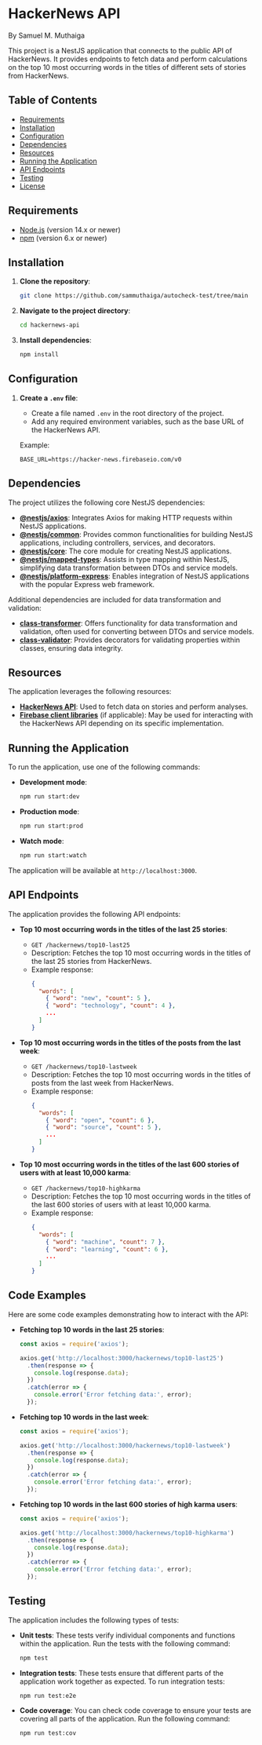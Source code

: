 # HackerNews API

By Samuel M. Muthaiga

This project is a NestJS application that connects to the public API of HackerNews. It provides endpoints to fetch data and perform calculations on the top 10 most occurring words in the titles of different sets of stories from HackerNews.

## Table of Contents

- [Requirements](#requirements)
- [Installation](#installation)
- [Configuration](#configuration)
- [Dependencies](#dependencies)
- [Resources](#resources)
- [Running the Application](#running-the-application)
- [API Endpoints](#api-endpoints)
- [Testing](#testing)
- [License](#license)

## Requirements

- [Node.js](https://nodejs.org/) (version 14.x or newer)
- [npm](https://www.npmjs.com/) (version 6.x or newer)

## Installation

1. **Clone the repository**:

    ```bash
    git clone https://github.com/sammuthaiga/autocheck-test/tree/main
    ```

2. **Navigate to the project directory**:

    ```bash
    cd hackernews-api
    ```

3. **Install dependencies**:

    ```bash
    npm install
    ```

## Configuration

1. **Create a `.env` file**:

    - Create a file named `.env` in the root directory of the project.
    - Add any required environment variables, such as the base URL of the HackerNews API.

    Example:

    ```plaintext
    BASE_URL=https://hacker-news.firebaseio.com/v0
    ```

## Dependencies

The project utilizes the following core NestJS dependencies:

- **[@nestjs/axios](https://www.npmjs.com/package/@nestjs/axios)**: Integrates Axios for making HTTP requests within NestJS applications.
- **[@nestjs/common](https://www.npmjs.com/package/@nestjs/common)**: Provides common functionalities for building NestJS applications, including controllers, services, and decorators.
- **[@nestjs/core](https://www.npmjs.com/package/@nestjs/core)**: The core module for creating NestJS applications.
- **[@nestjs/mapped-types](https://www.npmjs.com/package/@nestjs/mapped-types)**: Assists in type mapping within NestJS, simplifying data transformation between DTOs and service models.
- **[@nestjs/platform-express](https://www.npmjs.com/package/@nestjs/platform-express)**: Enables integration of NestJS applications with the popular Express web framework.

Additional dependencies are included for data transformation and validation:

- **[class-transformer](https://www.npmjs.com/package/class-transformer)**: Offers functionality for data transformation and validation, often used for converting between DTOs and service models.
- **[class-validator](https://www.npmjs.com/package/class-validator)**: Provides decorators for validating properties within classes, ensuring data integrity.

## Resources

The application leverages the following resources:

- **[HackerNews API](https://github.com/HackerNews/API)**: Used to fetch data on stories and perform analyses.
- **[Firebase client libraries](https://firebase.google.com/docs/web/setup)** (if applicable): May be used for interacting with the HackerNews API depending on its specific implementation.

## Running the Application

To run the application, use one of the following commands:

- **Development mode**:

    ```bash
    npm run start:dev
    ```

- **Production mode**:

    ```bash
    npm run start:prod
    ```

- **Watch mode**:

    ```bash
    npm run start:watch
    ```

The application will be available at `http://localhost:3000`.


## API Endpoints

The application provides the following API endpoints:

- **Top 10 most occurring words in the titles of the last 25 stories**:
    - `GET /hackernews/top10-last25`
    - Description: Fetches the top 10 most occurring words in the titles of the last 25 stories from HackerNews.
    - Example response:
        ```json
        {
          "words": [
            { "word": "new", "count": 5 },
            { "word": "technology", "count": 4 },
            ...
          ]
        }
        ```

- **Top 10 most occurring words in the titles of the posts from the last week**:
    - `GET /hackernews/top10-lastweek`
    - Description: Fetches the top 10 most occurring words in the titles of posts from the last week from HackerNews.
    - Example response:
        ```json
        {
          "words": [
            { "word": "open", "count": 6 },
            { "word": "source", "count": 5 },
            ...
          ]
        }
        ```

- **Top 10 most occurring words in the titles of the last 600 stories of users with at least 10,000 karma**:
    - `GET /hackernews/top10-highkarma`
    - Description: Fetches the top 10 most occurring words in the titles of the last 600 stories of users with at least 10,000 karma.
    - Example response:
        ```json
        {
          "words": [
            { "word": "machine", "count": 7 },
            { "word": "learning", "count": 6 },
            ...
          ]
        }
        ```

## Code Examples

Here are some code examples demonstrating how to interact with the API:

- **Fetching top 10 words in the last 25 stories**:

    ```javascript
    const axios = require('axios');

    axios.get('http://localhost:3000/hackernews/top10-last25')
      .then(response => {
        console.log(response.data);
      })
      .catch(error => {
        console.error('Error fetching data:', error);
      });
    ```

- **Fetching top 10 words in the last week**:

    ```javascript
    const axios = require('axios');

    axios.get('http://localhost:3000/hackernews/top10-lastweek')
      .then(response => {
        console.log(response.data);
      })
      .catch(error => {
        console.error('Error fetching data:', error);
      });
    ```

- **Fetching top 10 words in the last 600 stories of high karma users**:

    ```javascript
    const axios = require('axios');

    axios.get('http://localhost:3000/hackernews/top10-highkarma')
      .then(response => {
        console.log(response.data);
      })
      .catch(error => {
        console.error('Error fetching data:', error);
      });
    ```

## Testing

The application includes the following types of tests:

- **Unit tests**: These tests verify individual components and functions within the application. Run the tests with the following command:

    ```bash
    npm test
    ```

- **Integration tests**: These tests ensure that different parts of the application work together as expected. To run integration tests:

    ```bash
    npm run test:e2e
    ```

- **Code coverage**: You can check code coverage to ensure your tests are covering all parts of the application. Run the following command:

    ```bash
    npm run test:cov
    ```


